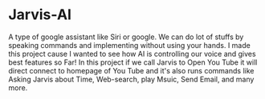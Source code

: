 # Jarvis-AI
A type of google assistant  like Siri or google.
We can do lot of stuffs by speaking commands and implementing without using your hands. 
I made this project cause I wanted to see how AI is controlling our voice and gives best features so Far!
In this project if we call Jarvis to Open You Tube it will direct connect to homepage of You Tube and it's also runs commands like Asking Jarvis about Time, Web-search, play Msuic, Send Email, and many more.

